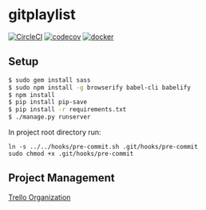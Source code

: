 # gitplaylist

[![CircleCI](https://circleci.com/gh/gitplaylist/gitplaylist.svg?style=svg)](https://circleci.com/gh/gitplaylist/gitplaylist)
[![codecov](https://codecov.io/gh/gitplaylist/gitplaylist/branch/master/graph/badge.svg)](https://codecov.io/gh/gitplaylist/gitplaylist)
[![docker](https://img.shields.io/docker/pulls/gitplaylist/gitplaylist.svg)](https://hub.docker.com/r/gitplaylist/gitplaylist/)


## Setup
```bash
$ sudo gem install sass
$ sudo npm install -g browserify babel-cli babelify
$ npm install
$ pip install pip-save
$ pip install -r requirements.txt
$ ./manage.py runserver
```

In project root directory run:
```
ln -s ../../hooks/pre-commit.sh .git/hooks/pre-commit
sudo chmod +x .git/hooks/pre-commit
```

## Project Management
[Trello Organization](https://trello.com/gitplaylist)
